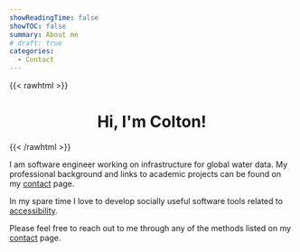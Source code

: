 ```yaml
---
showReadingTime: false
showTOC: false
summary: About me
# draft: true
categories:
  - Contact
---
```


{{< rawhtml >}}

<center>
<div style="text-align: center;">
    <h1> Hi, I'm Colton! </h1>
</div>
</center>
{{< /rawhtml >}}

I am software engineer working on infrastructure for global water data. My professional background and links to academic projects can be found on my [contact](/contact) page.

In my spare time I love to develop socially useful software tools related to [accessibility](https://github.com/C-Loftus/sight-free-talon/). 

Please feel free to reach out to me through any of the methods listed on my [ contact](/contact) page.
